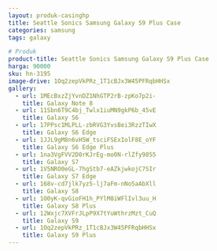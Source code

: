 ```yaml
---
layout: produk-casinghp
title: Seattle Sonics Samsung Galaxy S9 Plus Case
categories: samsung
tags: galaxy

# Produk
product-title: Seattle Sonics Samsung Galaxy S9 Plus Case
harga: 90000
sku: hn-3195
image-drive: 1Oq2zepVkPRz_1T1cBJx3W45PFRqbHHSx
gallery:
  - url: 1MEcBxzZjYvnDZ1NhGTP2rB-zpKo7p2i-
    title: Galaxy Note 8
  - url: 11Sbn6T9C4bj_Twlx1iuMN9gkP6b_45vE
    title: Galaxy S6
  - url: 17PPsc1MLPLL-zbRVG3YvsBei3RzzTIwX
    title: Galaxy S6 Edge
  - url: 1JJL9gM8n6vH5W_tsciFSExIolF8E_oYF
    title: Galaxy S6 Edge Plus
  - url: 1na3VgFVV2D0rKJrEg-mo0N-rlZfy9855
    title: Galaxy S7
  - url: 1V5NRO0eGL-7hgStb7-eAZkjwkojC7SIr
    title: Galaxy S7 Edge
  - url: 168v-cd7jlk7yz5-lj7aFm-nNo5aAbXll
    title: Galaxy S8
  - url: 1O0yK-qvGioFH1h_PYlM8iWFlIvl3uu_H
    title: Galaxy S8 Plus
  - url: 12Wxjc7XVFrJLpP9X7tYuWthrzMzt_CuQ
    title: Galaxy S9
  - url: 1Oq2zepVkPRz_1T1cBJx3W45PFRqbHHSx
    title: Galaxy S9 Plus
---
```

